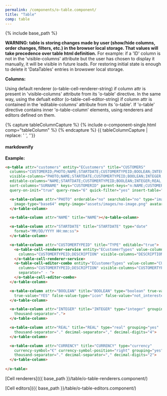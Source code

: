 ```yaml
---
permalink: /components/o-table.component/
title: "Table"
comp: table
---
```


{% include base_path %}



**WARNING: table is storing changes made by user (show/hide columns, order changes, filters, etc.) in the browser local storage. That values will take precedence over table html definition.**
For example: if a 'ID' column is not in the 'visible-columns' attribute but the user has chosen to display it manually, it will be visible in future loads. For restoring initial state is enough to delete it 'DataTables' entries in browswer local storage.


**Columns:**

Using default renderer (o-table-cell-renderer-string) if column attr is present in 'visible-columns' attribute from its 'o-table' directive. 
In the same way, using the defualt editor (o-table-cell-editor-string) if column attr is contained in  the 'editable-columns' attribute from its 'o-table'.
If 'o-table' directive contains inner 'o-table-column' elements, using renderers and editors defined on them.

{% capture tableColumnCapture %}
{% include o-component-single.html comp="tableColumn" %}
{% endcapture %}
{{ tableColumnCapture | replace: '    ', ''}}

####  markdownify 

**Example:**

```html
<o-table attr="customers" entity="ECustomers" title="CUSTOMERS" 
  columns="CUSTOMERID;PHOTO;NAME;STARTDATE;CUSTOMERTYPEID;BOOLEAN;INTEGER;REAL;CURRENCY" 
  visible-columns="PHOTO;NAME;STARTDATE;CUSTOMERTYPEID;BOOLEAN;INTEGER;REAL;CURRENCY" 
  editable-columns="NAME;STARTDATE;CUSTOMERTYPEID;BOOLEAN;INTEGER;REAL;CURRENCY" 
  sort-columns="SURNAME" keys="CUSTOMERID" parent-keys="n:NAME;CUSTOMERTYPEID" 
  query-on-init="true" query-rows="6" quick-filter="yes" insert-table="yes">

  <o-table-column attr="PHOTO" orderable="no" searchable="no" type="image" 
    image-type="base64" empty-image="assets/images/no-image.png" avatar="yes">
  </o-table-column>

  <o-table-column attr="NAME" title="NAME"></o-table-column>

  <o-table-column attr="STARTDATE" title="STARTDATE" type="date" 
    format="MM/DD/YYYY HH:mm:ss">
  </o-table-column>

  <o-table-column attr="CUSTOMERTYPEID" title="TYPE" editable="true">
    <o-table-cell-renderer-service entity="ECustomerTypes" value-column="CUSTOMERTYPEID" 
      columns="CUSTOMERTYPEID;DESCRIPTION" visible-columns="DESCRIPTION">
    </o-table-cell-renderer-service>
    <o-table-cell-editor-combo entity="ECustomerTypes" value-column="CUSTOMERTYPEID" 
      columns="CUSTOMERTYPEID;DESCRIPTION" visible-columns="CUSTOMERTYPEID;DESCRIPTION" 
      separator=" - ">
    </o-table-cell-editor-combo>
  </o-table-column>

  <o-table-column attr="BOOLEAN" title="BOOLEAN" type="boolean" true-value-type="string" 
    true-value="YES" false-value-type="icon" false-value="not_interested">
  </o-table-column>

  <o-table-column attr="INTEGER" title="INTEGER" type="integer" grouping="yes" 
    thousand-separator=".">
  </o-table-column>

  <o-table-column attr="REAL" title="REAL" type="real" grouping="yes" 
    thousand-separator="." decimal-separator="," decimal-digits="4">
  </o-table-column>

  <o-table-column attr="CURRENCY" title="CURRENCY" type="currency" 
    currency-symbol="€" currency-symbol-position="right" grouping="yes" 
    thousand-separator="." decimal-separator="," decimal-digits="2">
  </o-table-column>
  
</o-table>
```




[Cell renderers]({{ base_path }}/table/o-table-renderers.component/)


[Cell editors]({{ base_path }}/table/o-table-editors.component/)



